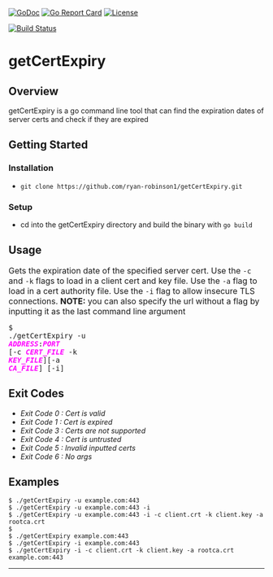 [![GoDoc](https://godoc.org/github.com/mjwaxios/getCertExpiry?status.svg)](https://godoc.org/github.com/mjwaxios/getCertExpiry)
[![Go Report Card](https://goreportcard.com/badge/github.com/mjwaxios/getCertExpiry)](https://goreportcard.com/report/github.com/mjwaxios/getCertExpiry)
[![License](https://img.shields.io/badge/LICENSE-Apache2.0-ff69b4.svg)](http://www.apache.org/licenses/LICENSE-2.0.html)

[![Build Status](https://travis-ci.org/mjwaxios/getCertExpiry.svg?branch=master)](https://travis-ci.org/mjwaxios/getCertExpiry)


# getCertExpiry
## Overview
getCertExpiry is a go command line tool that can find the expiration dates of server certs and check if they are expired
## Getting Started

### Installation
* ``git clone https://github.com/ryan-robinson1/getCertExpiry.git ``
### Setup
* cd into the getCertExpiry directory and build the binary with ``go build``
## Usage


 <font size="3">Gets the expiration date of the specified server cert. Use the ``-c`` and ``-k`` flags to load in a client cert and key file. Use the ``-a`` flag to load in a cert authority file. Use the ``-i`` flag to allow insecure TLS connections. **NOTE:** you can  also specify the url without a flag by inputting it as the last command line argument </font> <pre>$ ./getCertExpiry -u <span style="color:magenta"><i><b>ADDRESS</b></i></span>:<span style="color:magenta"><i><b>PORT</b></i></span> [-c <span style="color:magenta"><i><b>CERT_FILE</b></i></span> -k <span style="color:magenta"><i><b>KEY_FILE</b></i></span>][-a <span style="color:magenta"><i><b>CA_FILE</b></i></span>] [-i]</pre>
 
## Exit Codes
* _Exit Code 0 : Cert is valid_
* _Exit Code 1 : Cert is expired_
* _Exit Code 3 : Certs are not supported_
* _Exit Code 4 : Cert is untrusted_
* _Exit Code 5 : Invalid inputted certs_
* _Exit Code 6 : No args_

## Examples
    $ ./getCertExpiry -u example.com:443
    $ ./getCertExpiry -u example.com:443 -i
    $ ./getCertExpiry -u example.com:443 -i -c client.crt -k client.key -a rootca.crt 
    $
    $ ./getCertExpiry example.com:443
    $ ./getCertExpiry -i example.com:443
    $ ./getCertExpiry -i -c client.crt -k client.key -a rootca.crt example.com:443
  
    


 

 


---
